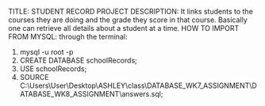 TITLE: STUDENT RECORD PROJECT
DESCRIPTION: It links students to the courses they are doing and the grade they score in that course. Basically one can retrieve all details about a student at a time.
HOW TO IMPORT FROM MYSQL:
through the terminal:
1. mysql -u root -p
2. CREATE DATABASE schoolRecords;
3. USE schoolRecords;
4. SOURCE C:\Users\User\Desktop\ASHLEY\class\DATABASE_WK7_ASSIGNMENT\DATABASE_WK8_ASSIGNMENT\answers.sql;
